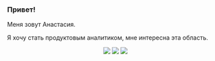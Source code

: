 ### Привет!
Меня зовут Анастасия.

Я хочу стать продуктовым аналитиком, мне интересна эта область. 

<p align="center">
  <img src="https://img.shields.io/badge/python-3670A0?style=for-the-badge&logo=python&logoColor=ffdd54"/>
  <img src="https://img.shields.io/badge/github-black?style=for-the-badge&logo=github&logoColor=white" />
  <img src="https://img.shields.io/badge/mysql-blue?style=for-the-badge&logo=mysql&logoColor=white" />
</p>
